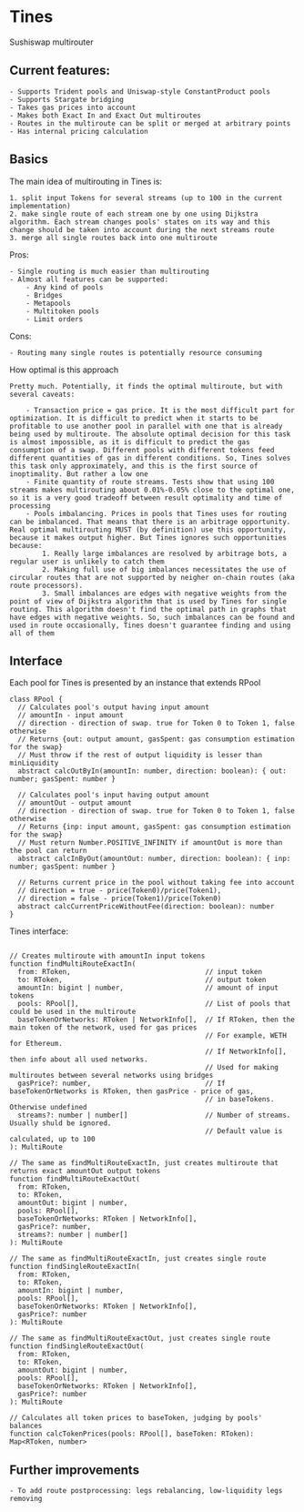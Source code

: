 # Tines

Sushiswap multirouter

## Current features:

    - Supports Trident pools and Uniswap-style ConstantProduct pools
    - Supports Stargate bridging
    - Takes gas prices into account
    - Makes both Exact In and Exact Out multiroutes
    - Routes in the multiroute can be split or merged at arbitrary points
    - Has internal pricing calculation

## Basics

The main idea of multirouting in Tines is:

    1. split input Tokens for several streams (up to 100 in the current implementation)
    2. make single route of each stream one by one using Dijkstra algorithm. Each stream changes pools' states on its way and this change should be taken into account during the next streams route
    3. merge all single routes back into one multiroute

Pros:

    - Single routing is much easier than multirouting
    - Almost all features can be supported:
        - Any kind of pools
        - Bridges
        - Metapools
        - Multitoken pools
        - Limit orders

Cons:

    - Routing many single routes is potentially resource consuming

How optimal is this approach

    Pretty much. Potentially, it finds the optimal multiroute, but with several caveats:

        - Transaction price = gas price. It is the most difficult part for optimization. It is difficult to predict when it starts to be profitable to use another pool in parallel with one that is already being used by multiroute. The absolute optimal decision for this task is almost impossible, as it is difficult to predict the gas consumption of a swap. Different pools with different tokens feed different quantities of gas in different conditions. So, Tines solves this task only approximately, and this is the first source of inoptimality. But rather a low one
        - Finite quantity of route streams. Tests show that using 100 streams makes multirouting about 0.01%-0.05% close to the optimal one, so it is a very good tradeoff between result optimality and time of processing
        - Pools imbalancing. Prices in pools that Tines uses for routing can be imbalanced. That means that there is an arbitrage opportunity. Real optimal multirouting MUST (by definition) use this opportunity, because it makes output higher. But Tines ignores such opportunities because:
            1. Really large imbalances are resolved by arbitrage bots, a regular user is unlikely to catch them
            2. Making full use of big imbalances necessitates the use of circular routes that are not supported by neigher on-chain routes (aka route processors).
            3. Small imbalances are edges with negative weights from the point of view of Dijkstra algorithm that is used by Tines for single routing. This algorithm doesn't find the optimal path in graphs that have edges with negative weights. So, such imbalances can be found and used in route occasionally, Tines doesn't guarantee finding and using all of them

## Interface

Each pool for Tines is presented by an instance that extends RPool

```
class RPool {
  // Calculates pool's output having input amount
  // amountIn - input amount
  // direction - direction of swap. true for Token 0 to Token 1, false otherwise
  // Returns {out: output amount, gasSpent: gas consumption estimation for the swap}
  // Must throw if the rest of output liquidity is lesser than minLiquidity
  abstract calcOutByIn(amountIn: number, direction: boolean): { out: number; gasSpent: number }

  // Calculates pool's input having output amount
  // amountOut - output amount
  // direction - direction of swap. true for Token 0 to Token 1, false otherwise
  // Returns {inp: input amount, gasSpent: gas consumption estimation for the swap}
  // Must return Number.POSITIVE_INFINITY if amountOut is more than the pool can return
  abstract calcInByOut(amountOut: number, direction: boolean): { inp: number; gasSpent: number }

  // Returns current price in the pool without taking fee into account
  // direction = true - price(Token0)/price(Token1),
  // direction = false - price(Token1)/price(Token0)
  abstract calcCurrentPriceWithoutFee(direction: boolean): number
}
```

Tines interface:

```

// Creates multiroute with amountIn input tokens
function findMultiRouteExactIn(
  from: RToken,                                 // input token
  to: RToken,                                   // output token
  amountIn: bigint | number,                    // amount of input tokens
  pools: RPool[],                               // List of pools that could be used in the multiroute
  baseTokenOrNetworks: RToken | NetworkInfo[],  // If RToken, then the main token of the network, used for gas prices
                                                // For example, WETH for Ethereum.
                                                // If NetworkInfo[], then info about all used networks.
                                                // Used for making multiroutes between several networks using bridges
  gasPrice?: number,                            // If baseTokenOrNetworks is RToken, then gasPrice - price of gas,
                                                // in baseTokens. Otherwise undefined
  streams?: number | number[]                   // Number of streams. Usually shuld be ignored.
                                                // Default value is calculated, up to 100
): MultiRoute

// The same as findMultiRouteExactIn, just creates multiroute that returns exact amountOut output tokens
function findMultiRouteExactOut(
  from: RToken,
  to: RToken,
  amountOut: bigint | number,
  pools: RPool[],
  baseTokenOrNetworks: RToken | NetworkInfo[],
  gasPrice?: number,
  streams?: number | number[]
): MultiRoute

// The same as findMultiRouteExactIn, just creates single route
function findSingleRouteExactIn(
  from: RToken,
  to: RToken,
  amountIn: bigint | number,
  pools: RPool[],
  baseTokenOrNetworks: RToken | NetworkInfo[],
  gasPrice?: number
): MultiRoute

// The same as findMultiRouteExactOut, just creates single route
function findSingleRouteExactOut(
  from: RToken,
  to: RToken,
  amountOut: bigint | number,
  pools: RPool[],
  baseTokenOrNetworks: RToken | NetworkInfo[],
  gasPrice?: number
): MultiRoute

// Calculates all token prices to baseToken, judging by pools' balances
function calcTokenPrices(pools: RPool[], baseToken: RToken): Map<RToken, number>

```

## Further improvements

    - To add route postprocessing: legs rebalancing, low-liquidity legs removing
